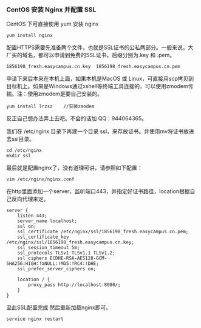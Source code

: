 ### CentOS 安装 Nginx 并配置 SSL

CentOS 下可直接使用 yum 安装 nginx

	yum install nginx

配置HTTPS需要先准备两个文件，也就是SSL证书的公私两部分。一般来说，大厂买的域名，都可以申请到免费的SSL证书。后缀分别为.key 和 .pem。

	1856198_fresh.easycampus.cn.key  1856198_fresh.easycampus.cn.pem

申请下来后本来在本机上面，如果本机是MacOS 或 Linux，可直接用scp拷贝到目标机上。如果是Windows通过xshell等终端工具连接的，可以使用zmodem传输。注：使用zmodem是要自己安装的。

	yum install lrzsz    //安装zmodem

反正自己想办法弄上去吧。不会的话加 QQ：944064365。

我们在 /etc/nginx 目录下再建一个目录 ssl，来存放证书。并使用mv将证书放进去ssl目录。
	
	cd /etc/nginx
	mkdir ssl

最后就是配置nginx了，没有道理可讲，请参照如下配置：

	vim /etc/nginx/nginx.conf

在http里面添加一个server，监听端口443，并指定好证书路径，location根据自己反向代理来定。

	server {
		listen 443;
		server_name localhost;
		ssl on;
		ssl_certificate /etc/nginx/ssl/1856198_fresh.easycampus.cn.pem;
		ssl_certificate_key /etc/nginx/ssl/1856198_fresh.easycampus.cn.key;
		ssl_session_timeout 5m;
		ssl_protocols TLSv1 TLSv1.1 TLSv1.2;
		ssl_ciphers ECDHE-RSA-AES128-GCM-SHA256:HIGH:!aNULL:!MD5:!RC4:!DHE;
		ssl_prefer_server_ciphers on;

		location / {
			proxy_pass http://localhost:8080/;
		}
	}

至此SSL配置完成 然后重新加载nginx即可。

	service nginx restart

